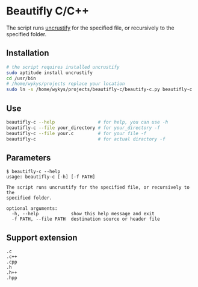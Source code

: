 # Beautifly C/C++

The script runs [uncrustify](https://github.com/uncrustify/uncrustify) for the specified file, or recursively to the specified folder.

## Installation
```sh
# the script requires installed uncrustify
sudo aptitude install uncrustify
cd /usr/bin
# /home/wykys/projects replace your location
sudo ln -s /home/wykys/projects/beautifly-c/beautify-c.py beautifly-c
```

## Use
```sh
beautifly-c --help                # for help, you can use -h
beautifly-c --file your_directory # for your_directory -f
beautifly-c --file your.c         # for your file -f
beautifly-c                       # for actual diractory -f
```

## Parameters
```
$ beautifly-c --help
usage: beautifly-c [-h] [-f PATH]

The script runs uncrustify for the specified file, or recursively to the
specified folder.

optional arguments:
  -h, --help            show this help message and exit
  -f PATH, --file PATH  destination source or header file

```

## Support extension
```
.c
.c++
.cpp
.h
.h++
.hpp
```
